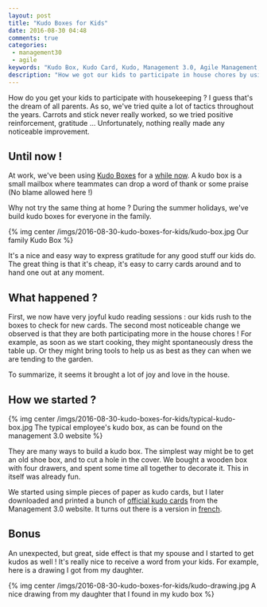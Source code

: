 ```yaml
---
layout: post
title: "Kudo Boxes for Kids"
date: 2016-08-30 04:48
comments: true
categories:
 - management30
 - agile
keywords: "Kudo Box, Kudo Card, Kudo, Management 3.0, Agile Management, Family, Kids"
description: "How we got our kids to participate in house chores by using Management 3.0 Kudo Box technique"
---
```

How do you get your kids to participate with housekeeping ? I guess that's the dream of all parents. As so, we've tried quite a lot of tactics throughout the years. Carrots and stick never really worked, so we tried positive reinforcement, gratitude ... Unfortunately, nothing really made any noticeable improvement.

## Until now !

At work, we've been using [Kudo Boxes](https://management30.com/practice/intrinsic-motivation/) for a [while now](/how-to-deal-with-the-incentive-system-in-an-agile-team/). A kudo box is a small mailbox where teammates can drop a word of thank or some praise (No blame allowed here !)

Why not try the same thing at home ? During the summer holidays, we've build kudo boxes for everyone in the family.

{% img center /imgs/2016-08-30-kudo-boxes-for-kids/kudo-box.jpg Our family Kudo Box %}

It's a nice and easy way to express gratitude for any good stuff our kids do. The great thing is that it's cheap, it's easy to carry cards around and to hand one out at any moment.

## What happened ?

First, we now have very joyful kudo reading sessions : our kids rush to the boxes to check for new cards. The second most noticeable change we observed is that they are both participating more in the house chores ! For example, as soon as we start cooking, they might spontaneously dress the table up. Or they might bring tools to help us as best as they can when we are tending to the garden.

To summarize, it seems it brought a lot of joy and love in the house.

## How we started ?

{% img center /imgs/2016-08-30-kudo-boxes-for-kids/typical-kudo-box.jpg The typical employee's kudo box, as can be found on the management 3.0 website %}

They are many ways to build a kudo box. The simplest way might be to get an old shoe box, and to cut a hole in the cover. We bought a wooden box with four drawers, and spent some time all together to decorate it. This in itself was already fun.

We started using simple pieces of paper as kudo cards, but I later downloaded and printed a bunch of [official kudo cards](https://management30.com/product/kudo-cards/) from the Management 3.0 website. It turns out there is a version in [french](https://1qjpt15fhlq3xjfpm2utibj1-wpengine.netdna-ssl.com/wp-content/uploads/2016/03/Management30-KudoCards-2015-self-print-A4-French.pdf).

## Bonus

An unexpected, but great, side effect is that my spouse and I started to get kudos as well ! It's really nice to receive a word from your kids. For example, here is a drawing I got from my daughter.

{% img center /imgs/2016-08-30-kudo-boxes-for-kids/kudo-drawing.jpg A nice drawing from my daughter that I found in my kudo box %}
